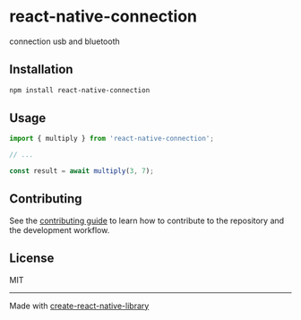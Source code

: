 # react-native-connection

connection usb and bluetooth 

## Installation

```sh
npm install react-native-connection
```

## Usage

```js
import { multiply } from 'react-native-connection';

// ...

const result = await multiply(3, 7);
```

## Contributing

See the [contributing guide](CONTRIBUTING.md) to learn how to contribute to the repository and the development workflow.

## License

MIT

---

Made with [create-react-native-library](https://github.com/callstack/react-native-builder-bob)
